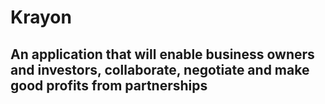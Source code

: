 # Krayon

## An application that will enable business owners and investors, collaborate, negotiate and make good profits from partnerships
